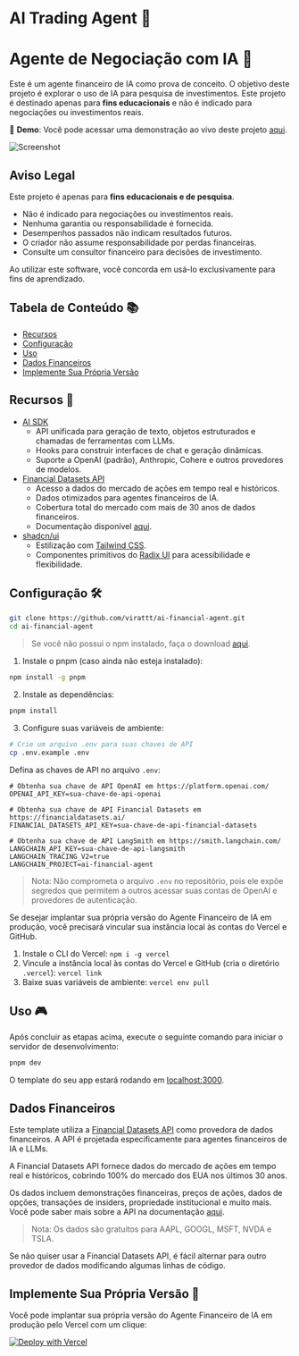 # AI Trading Agent 🤖
# Agente de Negociação com IA 🤖

Este é um agente financeiro de IA como prova de conceito. O objetivo deste projeto é explorar o uso de IA para pesquisa de investimentos. Este projeto é destinado apenas para **fins educacionais** e não é indicado para negociações ou investimentos reais.

👋 **Demo**: Você pode acessar uma demonstração ao vivo deste projeto [aqui](https://chat.financialdatasets.ai/).

![Screenshot](https://github.com/user-attachments/assets/7ef1729b-f2e1-477c-99e2-1184c1bfa1cd)

## Aviso Legal

Este projeto é apenas para **fins educacionais e de pesquisa**.

- Não é indicado para negociações ou investimentos reais.
- Nenhuma garantia ou responsabilidade é fornecida.
- Desempenhos passados não indicam resultados futuros.
- O criador não assume responsabilidade por perdas financeiras.
- Consulte um consultor financeiro para decisões de investimento.

Ao utilizar este software, você concorda em usá-lo exclusivamente para fins de aprendizado.

## Tabela de Conteúdo 📚
- [Recursos](#recursos)
- [Configuração](#configuração)
- [Uso](#uso)
- [Dados Financeiros](#dados-financeiros)
- [Implemente Sua Própria Versão](#implemente-sua-própria-versão)

## Recursos 🌟

- [AI SDK](https://sdk.vercel.ai/docs)
  - API unificada para geração de texto, objetos estruturados e chamadas de ferramentas com LLMs.
  - Hooks para construir interfaces de chat e geração dinâmicas.
  - Suporte a OpenAI (padrão), Anthropic, Cohere e outros provedores de modelos.
- [Financial Datasets API](https://financialdatasets.ai)
  - Acesso a dados do mercado de ações em tempo real e históricos.
  - Dados otimizados para agentes financeiros de IA.
  - Cobertura total do mercado com mais de 30 anos de dados financeiros.
  - Documentação disponível [aqui](https://docs.financialdatasets.ai).
- [shadcn/ui](https://ui.shadcn.com)
  - Estilização com [Tailwind CSS](https://tailwindcss.com).
  - Componentes primitivos do [Radix UI](https://radix-ui.com) para acessibilidade e flexibilidade.

## Configuração 🛠️

```bash
git clone https://github.com/virattt/ai-financial-agent.git
cd ai-financial-agent
```

> Se você não possui o npm instalado, faça o download [aqui](https://nodejs.org/en/download/).

1. Instale o pnpm (caso ainda não esteja instalado):
```bash
npm install -g pnpm
```

2. Instale as dependências:
```bash
pnpm install
```

3. Configure suas variáveis de ambiente:
```bash
# Crie um arquivo .env para suas chaves de API
cp .env.example .env
```

Defina as chaves de API no arquivo `.env`:
```
# Obtenha sua chave de API OpenAI em https://platform.openai.com/
OPENAI_API_KEY=sua-chave-de-api-openai

# Obtenha sua chave de API Financial Datasets em https://financialdatasets.ai/
FINANCIAL_DATASETS_API_KEY=sua-chave-de-api-financial-datasets

# Obtenha sua chave de API LangSmith em https://smith.langchain.com/
LANGCHAIN_API_KEY=sua-chave-de-api-langsmith
LANGCHAIN_TRACING_V2=true
LANGCHAIN_PROJECT=ai-financial-agent
```

> Nota: Não comprometa o arquivo `.env` no repositório, pois ele expõe segredos que permitem a outros acessar suas contas de OpenAI e provedores de autenticação.

Se desejar implantar sua própria versão do Agente Financeiro de IA em produção, você precisará vincular sua instância local às contas do Vercel e GitHub.

1. Instale o CLI do Vercel: `npm i -g vercel`
2. Vincule a instância local às contas do Vercel e GitHub (cria o diretório `.vercel`): `vercel link`
3. Baixe suas variáveis de ambiente: `vercel env pull`

## Uso 🎮

Após concluir as etapas acima, execute o seguinte comando para iniciar o servidor de desenvolvimento:
```bash
pnpm dev
```

O template do seu app estará rodando em [localhost:3000](http://localhost:3000/).

## Dados Financeiros

Este template utiliza a [Financial Datasets API](https://financialdatasets.ai) como provedora de dados financeiros. A API é projetada especificamente para agentes financeiros de IA e LLMs.

A Financial Datasets API fornece dados do mercado de ações em tempo real e históricos, cobrindo 100% do mercado dos EUA nos últimos 30 anos.

Os dados incluem demonstrações financeiras, preços de ações, dados de opções, transações de insiders, propriedade institucional e muito mais. Você pode saber mais sobre a API na documentação [aqui](https://docs.financialdatasets.ai).

> Nota: Os dados são gratuitos para AAPL, GOOGL, MSFT, NVDA e TSLA.

Se não quiser usar a Financial Datasets API, é fácil alternar para outro provedor de dados modificando algumas linhas de código.

## Implemente Sua Própria Versão 🚀

Você pode implantar sua própria versão do Agente Financeiro de IA em produção pelo Vercel com um clique:

[![Deploy with Vercel](https://vercel.com/button)](https://vercel.com/new/clone?repository-url=https%3A%2F%2Fgithub.com%2Fvirattt%2Fai-financial-agent&env=AUTH_SECRET,OPENAI_API_KEY&envDescription=Learn%20more%20about%20how%20to%20get%20the%20API%20Keys%20for%20the%20application&envLink=https%3A%2F%2Fgithub.com%2Fvercel%2Fai-financial-agent%2Fblob%2Fmain%2F.env.example&demo-title=AI%20Financial%20Agent&demo-description=An%20open-source%20financial%20agent%20chat%20template%20built%20with%20the%20AI%20SDK%20by%20Vercel%20and%20Financial%20Datasets%20API.&demo-url=https%3A%2F%2Fchat.vercel.ai&stores=[{%22type%22:%22postgres%22},{%22type%22:%22blob%22}])




